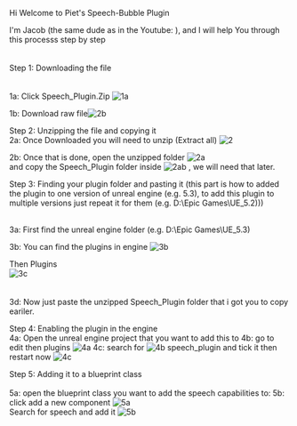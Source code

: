 Hi Welcome to Piet's Speech-Bubble Plugin

I'm Jacob (the same dude as in the Youtube: ), and I will help You through this processs step by step
<br> 
<br>  
Step 1: Downloading the file 
<br>   
<br> 
  1a: Click Speech_Plugin.Zip ![1a](https://github.com/GithubPiet/Speech-Bubbles/assets/114337709/7035139b-cef4-4164-8ee9-33c718655bd4)
  
  

  1b: Download raw file![2b](https://github.com/GithubPiet/Speech-Bubbles/assets/114337709/bc4abfb8-e2b5-4d55-a2d4-6a345abcee58)
 <br> 

Step 2: Unzipping the file and copying it
<br> 
2a: Once Downloaded you will need to unzip (Extract all) ![2](https://github.com/GithubPiet/Speech-Bubbles/assets/114337709/fe131e0b-5a31-493c-8922-533b260e0c59)

2b: Once that is done, open the unzipped folder ![2a](https://github.com/GithubPiet/Speech-Bubbles/assets/114337709/845ef2d8-ef7a-4903-83c2-fbac3d48cf0d)
 <br> and copy the Speech_Plugin folder inside ![2ab](https://github.com/GithubPiet/Speech-Bubbles/assets/114337709/96aa5877-a6bb-4e16-8fcb-b5407648eaa7)
, we will need that later.
 
 
Step 3: Finding your plugin folder and pasting it (this part is how to added the plugin to one version of unreal engine (e.g. 5.3), to add this plugin to multiple versions just repeat it for them (e.g. D:\Epic Games\UE_5.2)))
<br> 
 
<br> 
3a: First find the unreal engine folder (e.g. D:\Epic Games\UE_5.3)

3b: You can find the plugins in engine ![3b](https://github.com/GithubPiet/Speech-Bubbles/assets/114337709/4afe0d11-5db2-45db-a15c-14fddf62ad7e)

Then Plugins  <br>
![3c](https://github.com/GithubPiet/Speech-Bubbles/assets/114337709/b88cea45-4772-4ce2-bc6e-8b603844ac55) <br> 
<br>
<br> 
3d: Now just paste the unzipped Speech_Plugin folder that i got you to copy eariler.


Step 4: Enabling the plugin in the engine
<br> 
4a: Open the unreal engine project that you want to add this to
4b: go to edit then plugins ![4a](https://github.com/GithubPiet/Speech-Bubbles/assets/114337709/49fb76f5-9ff6-4e3a-874f-bd53c3e362c5)
4c: search for ![4b](https://github.com/GithubPiet/Speech-Bubbles/assets/114337709/1b21b2d5-c8d8-4343-b8ee-dc0245385a4d) speech_plugin and tick it then restart now ![4c](https://github.com/GithubPiet/Speech-Bubbles/assets/114337709/f5d2e048-dedb-4e31-9348-b36710539bc0)

Step 5: Adding it to a blueprint class
<br>   <br>
5a: open the blueprint class you want to add the speech capabilities to:
5b: click add a new component ![5a](https://github.com/GithubPiet/Speech-Bubbles/assets/114337709/18614b85-807c-4914-bd25-a40b7913f7f9)
 <br>
Search for speech and add it ![5b](https://github.com/GithubPiet/Speech-Bubbles/assets/114337709/34f88252-e3eb-4a35-93b5-79692d7fdd4e)
